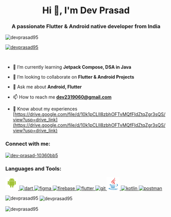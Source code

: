 <h1 align="center">Hi 👋, I'm Dev Prasad</h1>
<h3 align="center">A passionate Flutter & Android native developer from India</h3>

<p align="left"> <img src="https://komarev.com/ghpvc/?username=devprasad95&label=Profile%20views&color=0e75b6&style=flat" alt="devprasad95" /> </p>

<p align="left"> <a href="https://github.com/ryo-ma/github-profile-trophy"><img src="https://github-profile-trophy.vercel.app/?username=devprasad95" alt="devprasad95" /></a> </p>

<p align="left"> <a href="https://twitter.com/" target="blank"><img src="https://img.shields.io/twitter/follow/?logo=twitter&style=for-the-badge" alt="" /></a> </p>

- 🌱 I’m currently learning **Jetpack Compose, DSA in Java**

- 👯 I’m looking to collaborate on **Flutter & Android Projects**

- 💬 Ask me about **Android, Flutter**

- 📫 How to reach me **dev2319060@gmail.com**

- 📄 Know about my experiences [https://drive.google.com/file/d/10k1pCLlI8zbhOFTvMQfFIdZtqZgr3sQS/view?usp=drive_link](https://drive.google.com/file/d/10k1pCLlI8zbhOFTvMQfFIdZtqZgr3sQS/view?usp=drive_link)

<h3 align="left">Connect with me:</h3>
<p align="left">
<a href="https://linkedin.com/in/dev-prasad-10360bb5" target="blank"><img align="center" src="https://raw.githubusercontent.com/rahuldkjain/github-profile-readme-generator/master/src/images/icons/Social/linked-in-alt.svg" alt="dev-prasad-10360bb5" height="30" width="40" /></a>
</p>

<h3 align="left">Languages and Tools:</h3>
<p align="left"> <a href="https://developer.android.com" target="_blank" rel="noreferrer"> <img src="https://raw.githubusercontent.com/devicons/devicon/master/icons/android/android-original-wordmark.svg" alt="android" width="40" height="40"/> </a> <a href="https://dart.dev" target="_blank" rel="noreferrer"> <img src="https://www.vectorlogo.zone/logos/dartlang/dartlang-icon.svg" alt="dart" width="40" height="40"/> </a> <a href="https://www.figma.com/" target="_blank" rel="noreferrer"> <img src="https://www.vectorlogo.zone/logos/figma/figma-icon.svg" alt="figma" width="40" height="40"/> </a> <a href="https://firebase.google.com/" target="_blank" rel="noreferrer"> <img src="https://www.vectorlogo.zone/logos/firebase/firebase-icon.svg" alt="firebase" width="40" height="40"/> </a> <a href="https://flutter.dev" target="_blank" rel="noreferrer"> <img src="https://www.vectorlogo.zone/logos/flutterio/flutterio-icon.svg" alt="flutter" width="40" height="40"/> </a> <a href="https://git-scm.com/" target="_blank" rel="noreferrer"> <img src="https://www.vectorlogo.zone/logos/git-scm/git-scm-icon.svg" alt="git" width="40" height="40"/> </a> <a href="https://www.java.com" target="_blank" rel="noreferrer"> <img src="https://raw.githubusercontent.com/devicons/devicon/master/icons/java/java-original.svg" alt="java" width="40" height="40"/> </a> <a href="https://kotlinlang.org" target="_blank" rel="noreferrer"> <img src="https://www.vectorlogo.zone/logos/kotlinlang/kotlinlang-icon.svg" alt="kotlin" width="40" height="40"/> </a> <a href="https://postman.com" target="_blank" rel="noreferrer"> <img src="https://www.vectorlogo.zone/logos/getpostman/getpostman-icon.svg" alt="postman" width="40" height="40"/> </a> </p>

<p><img align="left" src="https://github-readme-stats.vercel.app/api/top-langs?username=devprasad95&show_icons=true&locale=en&layout=compact" alt="devprasad95" /></p>

<p>&nbsp;<img align="center" src="https://github-readme-stats.vercel.app/api?username=devprasad95&show_icons=true&locale=en" alt="devprasad95" /></p>

<p><img align="center" src="https://github-readme-streak-stats.herokuapp.com/?user=devprasad95&" alt="devprasad95" /></p>
